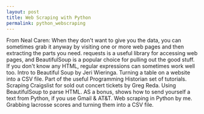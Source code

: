 ```yaml
---
layout: post
title: Web Scraping with Python
permalink: python_webscraping
---
```

From Neal Caren:
When they don't want to give you the data, you can sometimes grab it anyway by visiting one or more web pages and then extracting the parts you need. requests is a useful library for accessing web pages, and BeautifulSoup is a popular choice for pulling out the good stuff. If you don't know any HTML, regular expressions can sometimes work well too.
Intro to Beautiful Soup by Jeri Wieringa. Turning a table on a website into a CSV file. Part of the useful Programming Historian set of tutorials.
Scraping Craigslist for sold out concert tickets by Greg Reda. Using BeautifulSoup to parse HTML. AS a bonus, shows how to send yourself a text from Python, if you use Gmail & AT&T.
Web scraping in Python by me. Grabbing lacrosse scores and turning them into a CSV file.
